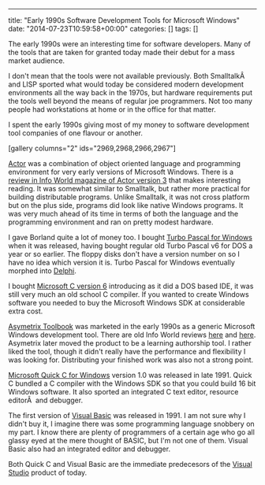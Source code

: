 ---
title: "Early 1990s Software Development Tools for Microsoft Windows"
date: "2014-07-23T10:59:58+00:00"
categories: []
tags: []

The early 1990s were an interesting time for software developers. Many of the tools that are taken for granted today made their debut for a mass market audience.

I don't mean that the tools were not available previously. Both SmalltalkÂ  and LISP sported what would today be considered modern development environments all the way back in the 1970s, but hardware requirements put the tools well beyond the means of regular joe programmers. Not too many people had workstations at home or in the office for that matter.

I spent the early 1990s giving most of my money to software development tool companies of one flavour or another.

[gallery columns="2" ids="2969,2968,2966,2967"]

<a href="http://en.wikipedia.org/wiki/Actor_%28programming_language%29">Actor</a> was a combination of object oriented language and programming environment for very early versions of Microsoft Windows. There is a <a href="http://books.google.co.uk/books?id=LjwEAAAAMBAJ&amp;pg=PT86">review in Info World magazine of Actor version 3</a> that makes interesting reading. It was somewhat similar to Smalltalk, but rather more practical for building distributable programs. Unlike Smalltalk, it was not cross platform but on the plus side, programs did look like native Windows programs. It was very much ahead of its time in terms of both the language and the programming environment and ran on pretty modest hardware.

I gave Borland quite a lot of money too. I bought <a href="http://en.wikipedia.org/wiki/Turbo_Pascal#Windows_versions">Turbo Pascal for Windows</a> when it was released, having bought regular old Turbo Pascal v6 for DOS a year or so earlier. The floppy disks don't have a version number on so I have no idea which version it is. Turbo Pascal for Windows eventually morphed into <a href="http://en.wikipedia.org/wiki/Delphi_%28programming_language%29">Delphi</a>.

I bought <a href="http://www.drdobbs.com/windows/optimizing-with-microsoft-c-60/184408398">Microsoft C version 6</a> introducing as it did a DOS based IDE, it was still very much an old school C compiler. If you wanted to create Windows software you needed to buy the Microsoft Windows SDK at considerable extra cost.

<a href="http://en.wikipedia.org/wiki/ToolBook">Asymetrix Toolbook</a> was marketed in the early 1990s as a generic Microsoft Windows development tool. There are old Info World reviews <a href="http://books.google.co.uk/books?id=plAEAAAAMBAJ&amp;pg=PA60">here</a> and <a href="http://books.google.co.uk/books?id=RlAEAAAAMBAJ&amp;pg=PT51">here</a>. Asymetrix later moved the product to be a learning authorship tool. I rather liked the tool, though it didn't really have the performance and flexibility I was looking for. Distributing your finished work was also not a strong point.

<a href="http://en.wikipedia.org/wiki/QuickC">Microsoft Quick C for Windows</a> version 1.0 was released in late 1991. Quick C bundled a C compiler with the Windows SDK so that you could build 16 bit Windows software. It also sported an integrated C text editor, resource editorÂ  and debugger.

The first version of <a href="http://en.wikipedia.org/wiki/Visual_Basic">Visual Basic</a> was released in 1991. I am not sure why I didn't buy it, I imagine there was some programming language snobbery on my part. I know there are plenty of programmers of a certain age who go all glassy eyed at the mere thought of BASIC, but I'm not one of them. Visual Basic also had an integrated editor and debugger.

Both Quick C and Visual Basic are the immediate predecesors of the <a href="http://en.wikipedia.org/wiki/Microsoft_Visual_Studio">Visual Studio</a> product of today.
